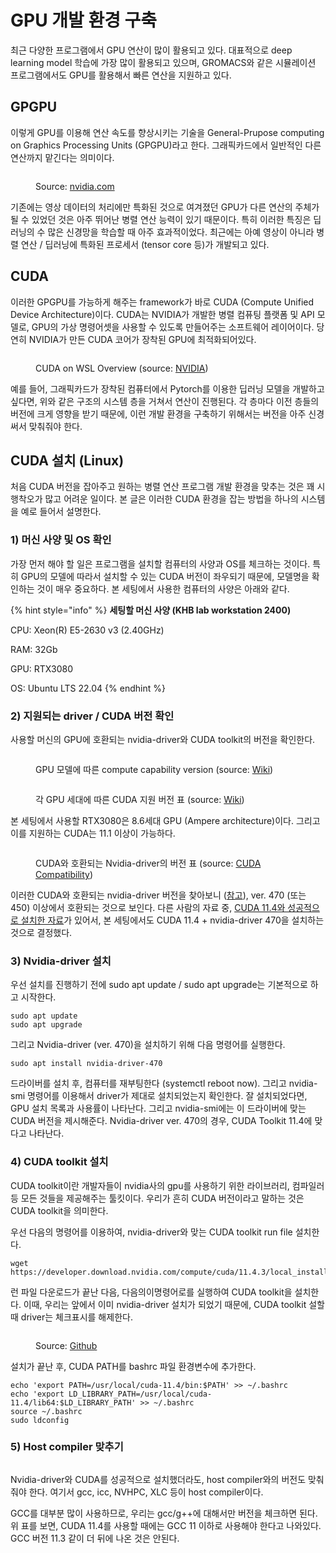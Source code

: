 # GPU 개발 환경 구축

최근 다양한 프로그램에서 GPU 연산이 많이 활용되고 있다. 대표적으로 deep learning model 학습에 가장 많이 활용되고 있으며, GROMACS와 같은 시뮬레이션 프로그램에서도 GPU를 활용해서 빠른 연산을 지원하고 있다.&#x20;

## GPGPU

이렇게 GPU를 이용해 연산 속도를 향상시키는 기술을 General-Prupose computing on Graphics Processing Units (GPGPU)라고 한다. 그래픽카드에서 일반적인 다른 연산까지 맡긴다는 의미이다.&#x20;

<figure><img src="../../../.gitbook/assets/GPGPU.gif" alt=""><figcaption><p>Source: <a href="https://www.nvidia.com/en-us/data-center/tensor-cores/">nvidia.com</a></p></figcaption></figure>

기존에는 영상 데이터의 처리에만 특화된 것으로 여겨졌던 GPU가 다른 연산의 주체가 될 수 있었던 것은 아주 뛰어난 병렬 연산 능력이 있기 때문이다. 특히 이러한 특징은 딥러닝의 수 많은 신경망을 학습할 때 아주 효과적이었다. 최근에는 아예 영상이 아니라 병렬 연산 / 딥러닝에 특화된 프로세서 (tensor core 등)가 개발되고 있다.&#x20;

## CUDA

이러한 GPGPU를 가능하게 해주는 framework가 바로 CUDA (Compute Unified Device Architecture)이다. CUDA는 NVIDIA가 개발한 병렬 컴퓨팅 플랫폼 및 API 모델로, GPU의 가상 명령어셋을 사용할 수 있도록 만들어주는 소프트웨어 레이어이다. 당연히 NVIDIA가 만든 CUDA 코어가 장착된 GPU에 최적화되어있다.&#x20;

<figure><img src="../../../.gitbook/assets/CUDA_application.png" alt=""><figcaption><p>CUDA on WSL Overview (source: <a href="https://docs.nvidia.com/cuda/archive/11.4.1/wsl-user-guide/index.html">NVIDIA</a>)</p></figcaption></figure>

예를 들어, 그래픽카드가 장착된 컴퓨터에서 Pytorch를 이용한 딥러닝 모델을 개발하고 싶다면, 위와 같은 구조의 시스템 층을 거쳐서 연산이 진행된다. 각 층마다 이전 층들의 버전에 크게 영향을 받기 때문에, 이런 개발 환경을 구축하기 위해서는 버전을 아주 신경써서 맞춰줘야 한다.&#x20;

## CUDA 설치 (Linux)

처음 CUDA 버전을 잡아주고 원하는 병렬 연산 프로그램 개발 환경을 맞추는 것은 꽤 시행착오가 많고 어려운 일이다. 본 글은 이러한 CUDA 환경을 잡는 방법을 하나의 시스템을 예로 들어서 설명한다.&#x20;

### 1) 머신 사양 및 OS 확인

가장 먼저 해야 할 일은 프로그램을 설치할 컴퓨터의 사양과 OS를 체크하는 것이다. 특히 GPU의 모델에 따라서 설치할 수 있는 CUDA 버전이 좌우되기 때문에, 모델명을 확인하는 것이 매우 중요하다. 본 세팅에서 사용한 컴퓨터의 사양은 아래와 같다.&#x20;

{% hint style="info" %}
**세팅할 머신 사양 (KHB lab workstation 2400)**

CPU: Xeon(R) E5-2630 v3 (2.40GHz)

RAM: 32Gb

GPU: RTX3080

OS: Ubuntu LTS 22.04
{% endhint %}

### 2) 지원되는 driver / CUDA 버전 확인

사용할 머신의 GPU에 호환되는 nvidia-driver와 CUDA toolkit의 버전을 확인한다.&#x20;

<figure><img src="../../../.gitbook/assets/GPU_architecture.png" alt=""><figcaption><p>GPU 모델에 따른 compute capability version (source: <a href="https://en.wikipedia.org/wiki/CUDA">Wiki</a>)</p></figcaption></figure>

<figure><img src="../../../.gitbook/assets/GPU_support.png" alt=""><figcaption><p>각 GPU 세대에 따른 CUDA 지원 버전 표 (source: <a href="https://en.wikipedia.org/wiki/CUDA">Wiki</a>)</p></figcaption></figure>

본 세팅에서 사용할 RTX3080은 8.6세대 GPU (Ampere architecture)이다. 그리고이를 지원하는 CUDA는 11.1 이상이 가능하다.

<figure><img src="../../../.gitbook/assets/CUDA application compatibility table.png" alt=""><figcaption><p>CUDA와 호환되는 Nvidia-driver의 버전 표 (source: <a href="https://docs.nvidia.com/deploy/cuda-compatibility/index.html#abstract">CUDA Compatibility</a>)</p></figcaption></figure>

이러한 CUDA와 호환되는 nvidia-driver 버전을 찾아보니 ([참고](https://docs.nvidia.com/deploy/cuda-compatibility/index.html)), ver. 470 (또는 450) 이상에서 호환되는 것으로 보인다. 다른 사람의 자료 중, [CUDA 11.4와 성공적으로 설치한 자료](https://github.com/ashutoshIITK/install\_cuda\_cudnn\_ubuntu\_20)가 있어서, 본 세팅에서도 CUDA 11.4 + nvidia-driver 470을 설치하는 것으로 결정했다.

### 3) Nvidia-driver 설치

우선 설치를 진행하기 전에 sudo apt update / sudo apt upgrade는 기본적으로 하고 시작한다.

```
sudo apt update
sudo apt upgrade
```

그리고 Nvidia-driver (ver. 470)을 설치하기 위해 다음 명령어를 실행한다.

```
sudo apt install nvidia-driver-470
```

드라이버를 설치 후, 컴퓨터를 재부팅한다 (systemctl reboot now). 그리고 nvidia-smi 명령어를 이용해서 driver가 제대로 설치되었는지 확인한다. 잘 설치되었다면, GPU 설치 목록과 사용률이 나타난다. 그리고 nvidia-smi에는 이 드라이버에 맞는 CUDA 버전을 제시해준다. Nvidia-driver ver. 470의 경우, CUDA Toolkit 11.4에 맞다고 나타난다.&#x20;

### 4) CUDA toolkit 설치

CUDA toolkit이란 개발자들이 nvidia사의 gpu를 사용하기 위한 라이브러리, 컴파일러 등 모든 것들을 제공해주는 툴킷이다. 우리가 흔히 CUDA 버전이라고 말하는 것은 CUDA toolkit을 의미한다.&#x20;

우선 다음의 명령어를 이용하여, nvidia-driver와 맞는 CUDA toolkit run file 설치한다.

```
wget https://developer.download.nvidia.com/compute/cuda/11.4.3/local_installers/cuda_11.4.3_470.82.01_linux.run
```

런 파일 다운로드가 끝난 다음, 다음의이명령어로를 실행하여 CUDA toolkit을 설치한다. 이때, 우리는 앞에서 이미 nvidia-driver 설치가 되었기 때문에,   CUDA toolkit  설할 때 driver는 체크표시를 해제한다.&#x20;

<figure><img src="../../../.gitbook/assets/skip_driver.png" alt=""><figcaption><p>Source: <a href="https://github.com/ashutoshIITK/install_cuda_cudnn_ubuntu_20">Github</a></p></figcaption></figure>

설치가 끝난 후, CUDA PATH를 bashrc 파일 환경변수에 추가한다.

```
echo 'export PATH=/usr/local/cuda-11.4/bin:$PATH' >> ~/.bashrc
echo 'export LD_LIBRARY_PATH=/usr/local/cuda-11.4/lib64:$LD_LIBRARY_PATH' >> ~/.bashrc
source ~/.bashrc
sudo ldconfig
```

### 5) Host compiler 맞추기

<figure><img src="../../../.gitbook/assets/Linux support in CUDA 11.4.png" alt=""><figcaption></figcaption></figure>

Nvidia-driver와 CUDA를 성공적으로 설치했더라도, host compiler와의 버전도 맞춰줘야 한다. 여기서 gcc, icc, NVHPC, XLC 등이 host compiler이다.&#x20;

GCC를 대부분 많이 사용하므로, 우리는 gcc/g++에 대해서만 버전을 체크하면 된다. 위 표를 보면, CUDA 11.4를 사용할 때에는 GCC 11 이하로 사용해야 한다고 나와있다. GCC 버전 11.3 같이 더 뒤에 나온 것은 안된다.
